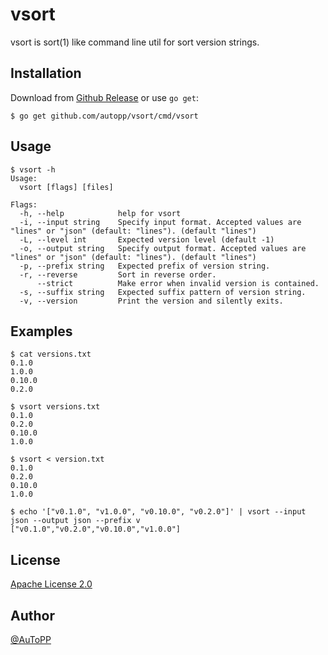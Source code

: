 # vsort

vsort is sort(1) like command line util for sort version strings.

## Installation

Download from [Github Release](https://github.com/autopp/vsort/releases) or use `go get`:

```
$ go get github.com/autopp/vsort/cmd/vsort
```

## Usage

```
$ vsort -h
Usage:
  vsort [flags] [files]

Flags:
  -h, --help            help for vsort
  -i, --input string    Specify input format. Accepted values are "lines" or "json" (default: "lines"). (default "lines")
  -L, --level int       Expected version level (default -1)
  -o, --output string   Specify output format. Accepted values are "lines" or "json" (default: "lines"). (default "lines")
  -p, --prefix string   Expected prefix of version string.
  -r, --reverse         Sort in reverse order.
      --strict          Make error when invalid version is contained.
  -s, --suffix string   Expected suffix pattern of version string.
  -v, --version         Print the version and silently exits.
```

## Examples

```
$ cat versions.txt
0.1.0
1.0.0
0.10.0
0.2.0

$ vsort versions.txt
0.1.0
0.2.0
0.10.0
1.0.0
```

```
$ vsort < version.txt
0.1.0
0.2.0
0.10.0
1.0.0
```

```
$ echo '["v0.1.0", "v1.0.0", "v0.10.0", "v0.2.0"]' | vsort --input json --output json --prefix v
["v0.1.0","v0.2.0","v0.10.0","v1.0.0"]
```

## License

[Apache License 2.0](LICENSE)

## Author

[@AuToPP](https:/twitter.com/AuToPP)
